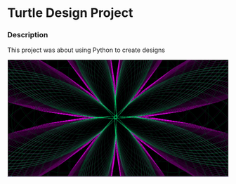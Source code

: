 <h1> Turtle Design Project </h1>

<h3> Description</h3>
<p>
  This project was about using Python to create designs
</p>
<img src="https://github.com/cbalk6608/Turtle-Design-Project/blob/master/The%20Project%20for%20the%201st%20Unit/Cameron's%20Design.PNG" width="600px"
